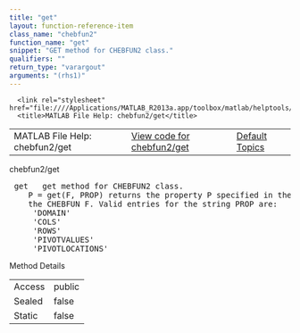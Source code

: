 ```yaml
---
title: "get"
layout: function-reference-item
class_name: "chebfun2"
function_name: "get"
snippet: "GET method for CHEBFUN2 class."
qualifiers: ""
return_type: "varargout"
arguments: "(rhs1)"
---
```


<html>
   <head>
      <meta http-equiv="Content-Type" content="text/html; charset=utf-8">
   
      <link rel="stylesheet" href="file:////Applications/MATLAB_R2013a.app/toolbox/matlab/helptools/private/helpwin.css">
      <title>MATLAB File Help: chebfun2/get</title>
   </head>
   <body>
      <!--Single-page help-->
      <table border="0" cellspacing="0" width="100%">
         <tr class="subheader">
            <td class="headertitle">MATLAB File Help: chebfun2/get</td>
            <td class="subheader-left"><a href="matlab:edit chebfun2/get">View code for chebfun2/get</a></td>
            <td class="subheader-right"><a href="matlab:helpwin">Default Topics</a></td>
         </tr>
      </table>
      <div class="title">chebfun2/get</div>
      <div class="helptext"><pre><!--helptext --> <span class="helptopic">get</span>   <span class="helptopic">get</span> method for CHEBFUN2 class.
    P = <span class="helptopic">get</span>(F, PROP) returns the property P specified in the string PROP from
    the CHEBFUN F. Valid entries for the string PROP are:
     'DOMAIN'
     'COLS'
     'ROWS' 
     'PIVOTVALUES'
     'PIVOTLOCATIONS'</pre></div><!--after help -->
      <!--Method-->
      <div class="sectiontitle">Method Details</div>
      <table class="class-details">
         <tr>
            <td class="class-detail-label">Access</td>
            <td>public</td>
         </tr>
         <tr>
            <td class="class-detail-label">Sealed</td>
            <td>false</td>
         </tr>
         <tr>
            <td class="class-detail-label">Static</td>
            <td>false</td>
         </tr>
      </table>
   </body>
</html>

